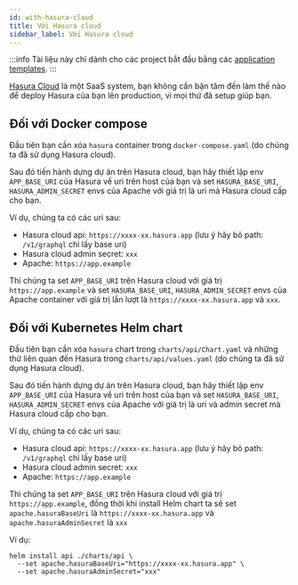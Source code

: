 ```yaml
---
id: with-hasura-cloud
title: Với Hasura cloud
sidebar_label: Với Hasura cloud
---
```


:::info
Tài liệu này chỉ dành cho các project bắt đầu bằng các [application templates](../02-installation/02-application-templates.md).
:::

[Hasura Cloud](https://cloud.hasura.io/) là một SaaS system, bạn không cần bận tâm đến làm thế nào để deploy Hasura của bạn lên production,
vì mọi thứ đã setup giúp bạn.

## Đối với Docker compose

Đầu tiên bạn cần xóa `hasura` container trong `docker-compose.yaml` (do chúng ta đã sử dụng Hasura cloud).

Sau đó tiến hành dựng dự án trên Hasura cloud, bạn hãy thiết lập env `APP_BASE_URI` của Hasura về uri trên host của bạn và set
`HASURA_BASE_URI`, `HASURA_ADMIN_SECRET` envs của Apache với giá trị là uri mà Hasura cloud cấp cho bạn.

Ví dụ, chúng ta có các uri sau:

+ Hasura cloud api: `https://xxxx-xx.hasura.app` (lưu ý hãy bỏ path: `/v1/graphql` chỉ lấy base uri)
+ Hasura cloud admin secret: `xxx`
+ Apache: `https://app.example`

Thì chúng ta set `APP_BASE_URI` trên Hasura cloud với giá trị `https://app.example` 
và set `HASURA_BASE_URI`, `HASURA_ADMIN_SECRET` envs của Apache container với giá trị lần lượt là `https://xxxx-xx.hasura.app` và `xxx`.

## Đối với Kubernetes Helm chart

Đầu tiên bạn cần xóa `hasura` chart trong `charts/api/Chart.yaml` và những thứ liên quan đến Hasura trong `charts/api/values.yaml` (do chúng ta đã sử dụng Hasura cloud).

Sau đó tiến hành dựng dự án trên Hasura cloud, bạn hãy thiết lập env `APP_BASE_URI` của Hasura về uri trên host của bạn và set
`HASURA_BASE_URI`, `HASURA_ADMIN_SECRET` envs của Apache với giá trị là uri và admin secret mà Hasura cloud cấp cho bạn.

Ví dụ, chúng ta có các uri sau:

+ Hasura cloud api: `https://xxxx-xx.hasura.app` (lưu ý hãy bỏ path: `/v1/graphql` chỉ lấy base uri)
+ Hasura cloud admin secret: `xxx`
+ Apache: `https://app.example`

Thì chúng ta set `APP_BASE_URI` trên Hasura cloud với giá trị `https://app.example`, đồng thời khi install Helm chart 
ta sẽ set `apache.hasuraBaseUri` là `https://xxxx-xx.hasura.app` và `apache.hasuraAdminSecret` là `xxx`

Ví dụ:

```shell
helm install api ./charts/api \
  --set apache.hasuraBaseUri="https://xxxx-xx.hasura.app" \
  --set apache.hasuraAdminSecret="xxx"
```